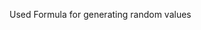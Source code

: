 Used Formula for generating random values

<!-- randomIntInclusive(min, max) {
  // Ensure min/max are integers
  min = Math.ceil(min);
  max = Math.floor(max);
  // Math.random() ⨉ (max – min + 1) gives [0, max–min+1), floor → [0, max–min]
  return Math.floor(Math.random() * (max - min + 1)) + min;
} -->

